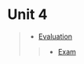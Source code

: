 # Unit 4

> * [Evaluation](https://github.com/AdamariMosqueda/Data_Mining/tree/Unit_4/Unit%204/Evaluation)
>> + [Exam](https://github.com/AdamariMosqueda/Data_Mining/blob/Unit_4/Unit%204/Evaluation/README.md)